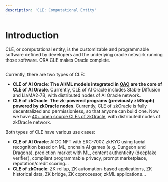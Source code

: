 ```yaml
---
description: 'CLE: Computational Entity'
---
```


# Introduction

CLE, or computational entity, is the customizable and programmable software defined by developers and the underlying oracle network running those software. ORA CLE makes Oracle complete.

<figure><img src="../.gitbook/assets/图1 (1) (1).png" alt=""><figcaption></figcaption></figure>

Currently, there are two types of CLE:

* **CLE of AI Oracle**: **The AI/ML models integrated in** [**OAO**](../oao-onchain-ai-oracle/introduction/) **are the core of CLE of AI Oracle**. Currently, CLE of AI Oracle includes Stable Diffusion and LlaMA2-7B, with distributed nodes of AI Oracle network.
* **CLE of zkOracle**: **The zk-powered programs (previously zkGraph) powered by zkOracle nodes**. Currently, CLE of zkOracle is fully decentralized and permissionless, so that anyone can build one.  Now we have [40+ open source CLEs of zkOracle](https://github.com/ora-io/awesome-ora#-zk-oracle-cle-ecosystem), with distributed nodes of zkOracle network.

Both types of CLE have various use cases:

* **CLE of AI Oracle**: AIGC NFT with ERC-7007, zkKYC using facial recognition based on ML, onchain AI games (e.g. Dungeon and Dragons), prediction market with ML, content authenticity (deepfake verifier), compliant programmable privacy, prompt marketplace, reputation/credit scoring...
* **CLE of zkOracle**: ZK rollup, ZK automation-based applications, ZK historical data, ZK bridge, ZK coprocessor, zkML applications...
